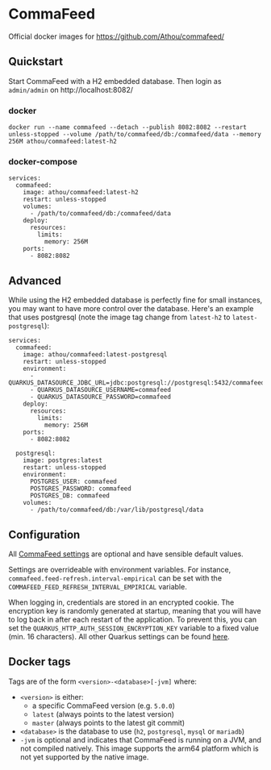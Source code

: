 # CommaFeed

Official docker images for https://github.com/Athou/commafeed/

## Quickstart

Start CommaFeed with a H2 embedded database. Then login as `admin/admin` on http://localhost:8082/

### docker

`docker run --name commafeed --detach --publish 8082:8082 --restart unless-stopped --volume /path/to/commafeed/db:/commafeed/data --memory 256M athou/commafeed:latest-h2`

### docker-compose

```
services:
  commafeed:
    image: athou/commafeed:latest-h2
    restart: unless-stopped
    volumes:
      - /path/to/commafeed/db:/commafeed/data
    deploy:
      resources:
        limits:
          memory: 256M
    ports:
      - 8082:8082
```

## Advanced

While using the H2 embedded database is perfectly fine for small instances, you may want to have more control over the
database. Here's an example that uses postgresql (note the image tag change from `latest-h2` to `latest-postgresql`):

```
services:
  commafeed:
    image: athou/commafeed:latest-postgresql
    restart: unless-stopped
    environment:
      - QUARKUS_DATASOURCE_JDBC_URL=jdbc:postgresql://postgresql:5432/commafeed
      - QUARKUS_DATASOURCE_USERNAME=commafeed
      - QUARKUS_DATASOURCE_PASSWORD=commafeed
    deploy:
      resources:
        limits:
          memory: 256M
    ports:
      - 8082:8082

  postgresql:
    image: postgres:latest
    restart: unless-stopped
    environment:
      POSTGRES_USER: commafeed
      POSTGRES_PASSWORD: commafeed
      POSTGRES_DB: commafeed
    volumes:
      - /path/to/commafeed/db:/var/lib/postgresql/data
```

## Configuration

All [CommaFeed settings](https://github.com/Athou/commafeed/blob/master/commafeed-server/doc/commafeed.adoc) are
optional and have sensible default values.

Settings are overrideable with environment variables. For instance, `commafeed.feed-refresh.interval-empirical` can be
set with the `COMMAFEED_FEED_REFRESH_INTERVAL_EMPIRICAL` variable.

When logging in, credentials are stored in an encrypted cookie. The encryption key is randomly generated at startup,
meaning that you will have to log back in after each restart of the application. To prevent this, you can set the
`QUARKUS_HTTP_AUTH_SESSION_ENCRYPTION_KEY` variable to a fixed value (min. 16 characters).
All other Quarkus settings can be found [here](https://quarkus.io/guides/all-config).

## Docker tags

Tags are of the form `<version>-<database>[-jvm]` where:

- `<version>` is either:
    - a specific CommaFeed version (e.g. `5.0.0`)
    - `latest` (always points to the latest version)
    - `master` (always points to the latest git commit)
- `<database>` is the database to use (`h2`, `postgresql`, `mysql` or `mariadb`)
- `-jvm` is optional and indicates that CommaFeed is running on a JVM, and not compiled natively. This image supports
  the arm64 platform which is not yet supported by the native image.
